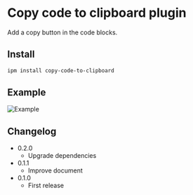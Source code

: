 # Copy code to clipboard plugin

Add a copy button in the code blocks.

## Install

```sh
ipm install copy-code-to-clipboard
```

## Example

![Example](https://github.com/q1701/inkdrop-copy-code-to-clipboard/raw/master/docs/images/example.png)

## Changelog

- 0.2.0
  - Upgrade dependencies
- 0.1.1
  - Improve document
- 0.1.0
  - First release
